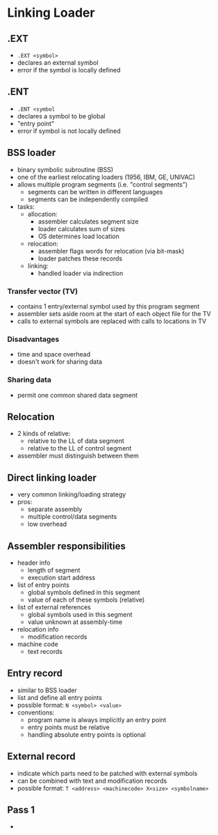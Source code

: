 # Linking Loader

## .EXT
- `.EXT <symbol>`
- declares an external symbol
- error if the symbol is locally defined

## .ENT
- `.ENT <symbol`
- declares a symbol to be global
- "entry point"
- error if symbol is not locally defined

## BSS loader
- binary symbolic subroutine (BSS)
- one of the earliest relocating loaders (1956, IBM, GE, UNIVAC)
- allows multiple program segments (i.e. "control segments")
    - segments can be written in different languages
    - segments can be independently compiled
- tasks:
    - allocation:
        - assembler calculates segment size
        - loader calculates sum of sizes
        - OS determines load location
    - relocation:
        - assembler flags words for relocation (via bit-mask)
        - loader patches these records
    - linking:
        - handled loader via indirection

### Transfer vector (TV)
- contains 1 entry/external symbol used by this program segment
- assembler sets aside room at the start of each object file for the TV
- calls to external symbols are replaced with calls to locations in TV

### Disadvantages
- time and space overhead
- doesn't work for sharing data

### Sharing data
- permit one common shared data segment

## Relocation
- 2 kinds of relative:
    - relative to the LL of data segment
    - relative to the LL of control segment
- assembler must distinguish between them

## Direct linking loader
- very common linking/loading strategy
- pros:
    - separate assembly
    - multiple control/data segments
    - low overhead

## Assembler responsibilities
- header info
    - length of segment
    - execution start address
- list of entry points
    - global symbols defined in this segment
    - value of each of these symbols (relative)
- list of external references
    - global symbols used in this segment
    - value unknown at assembly-time
- relocation info
    - modification records
- machine code
    - text records

## Entry record
- similar to BSS loader
- list and define all entry points
- possible format: `N <symbol> <value>`
- conventions:
    - program name is always implicitly an entry point
    - entry points must be relative
    - handling absolute entry points is optional

## External record
- indicate which parts need to be patched with external symbols
- can be combined with text and modification records
- possible format: `T <address> <machinecode> X<size> <symbolname>`

## Pass 1
- 